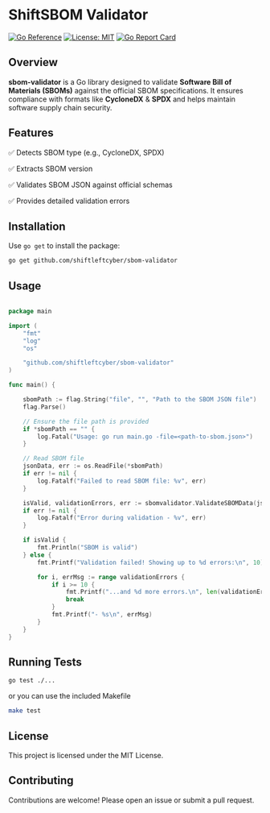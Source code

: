 # ShiftSBOM Validator

[![Go Reference](https://pkg.go.dev/badge/github.com/shiftleftcyber/sbom-validator.svg)](https://pkg.go.dev/github.com/shiftleftcyber/sbom-validator)
[![License: MIT](https://img.shields.io/badge/License-MIT-blue.svg)](LICENSE)
[![Go Report Card](https://goreportcard.com/badge/github.com/shiftleftcyber/sbom-validator)](https://goreportcard.com/report/github.com/shiftleftcyber/sbom-validator)


## Overview

**sbom-validator** is a Go library designed to validate
**Software Bill of Materials (SBOMs)** against the official
SBOM specifications. It ensures compliance with formats like
**CycloneDX** & **SPDX** and helps maintain software supply chain security.

## Features

✅ Detects SBOM type (e.g., CycloneDX, SPDX)

✅ Extracts SBOM version

✅ Validates SBOM JSON against official schemas

✅ Provides detailed validation errors

## Installation

Use `go get` to install the package:

```sh
go get github.com/shiftleftcyber/sbom-validator
```

## Usage

```go

package main

import (
    "fmt"
    "log"
    "os"

    "github.com/shiftleftcyber/sbom-validator"
)

func main() {

    sbomPath := flag.String("file", "", "Path to the SBOM JSON file")
    flag.Parse()

    // Ensure the file path is provided
    if *sbomPath == "" {
        log.Fatal("Usage: go run main.go -file=<path-to-sbom.json>")
    }

    // Read SBOM file
    jsonData, err := os.ReadFile(*sbomPath)
    if err != nil {
        log.Fatalf("Failed to read SBOM file: %v", err)
    }

    isValid, validationErrors, err := sbomvalidator.ValidateSBOMData(jsonData)
    if err != nil {
        log.Fatalf("Error during validation - %v", err)
    }

    if isValid {
        fmt.Println("SBOM is valid")
    } else {
        fmt.Printf("Validation failed! Showing up to %d errors:\n", 10)

        for i, errMsg := range validationErrors {
            if i >= 10 {
                fmt.Printf("...and %d more errors.\n", len(validationErrors)-10)
                break
            }
            fmt.Printf("- %s\n", errMsg)
        }
    }
}
```

## Running Tests

```sh
go test ./...
```

or you can use the included Makefile

```sh
make test
```

## License

This project is licensed under the MIT License.

## Contributing

Contributions are welcome! Please open an issue or submit a pull request.
